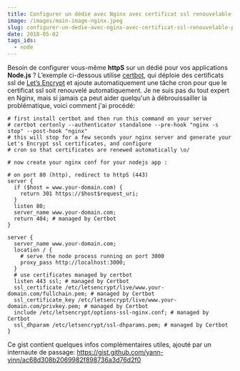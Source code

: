 ```yaml
---
title: Configurer un dédié avec Nginx avec certificat ssl renouvelable pour une application Node.js
image: /images/main-image-nginx.jpeg
slug: configurer-un-dedie-avec-nginx-avec-certificat-ssl-renouvelable-pour-une-application-node-js
date: 2018-05-02
tags_ids:
  - node
---
```


Besoin de configurer vous-même **httpS** sur un dédié pour vos applications **Node.js** ? L’exemple ci-dessous utilise [certbot](https://certbot.eff.org), qui déploie des certificats ssl de [Let’s Encrypt](https://letsencrypt.org/) et ajoute automatiquement une tâche cron pour que le certificat ssl soit renouvelé automatiquement. Je ne suis pas du tout expert en Nginx, mais si jamais ça peut aider quelqu'un à débrouissailler la problématique, voici comment j'ai procédé:

```nginx
# first install certbot and then run this command on your server
# certbot certonly --authenticator standalone --pre-hook "nginx -s stop" --post-hook "nginx"
# this will stop for a few seconds your nginx server and generate your Let's Encrypt ssl certificates, and configure
# cron so that certificates are renewed automatically \o/

# now create your nginx conf for your nodejs app :

# on port 80 (http), redirect to httpS (443)
server {
  if ($host = www.your-domain.com) {
    return 301 https://$host$request_uri;
  }
  listen 80;
  server_name www.your-domain.com;
  return 404; # managed by Certbot
}

server {
  server_name www.your-domain.com;
  location / {
    # serve the node process running on port 3000
    proxy_pass http://localhost:3000;
  }
  # use certificates managed by certbot
  listen 443 ssl; # managed by Certbot
  ssl_certificate /etc/letsencrypt/live/www.your-domain.com/fullchain.pem; # managed by Certbot
  ssl_certificate_key /etc/letsencrypt/live/www.your-domain.com/privkey.pem; # managed by Certbot
  include /etc/letsencrypt/options-ssl-nginx.conf; # managed by Certbot
  ssl_dhparam /etc/letsencrypt/ssl-dhparams.pem; # managed by Certbot
}
```

Ce gist contient quelques infos complémentaires utiles, ajouté par un internaute de passage: https://gist.github.com/yann-yinn/ac68d308b2069982f898736a3d76d2f0
